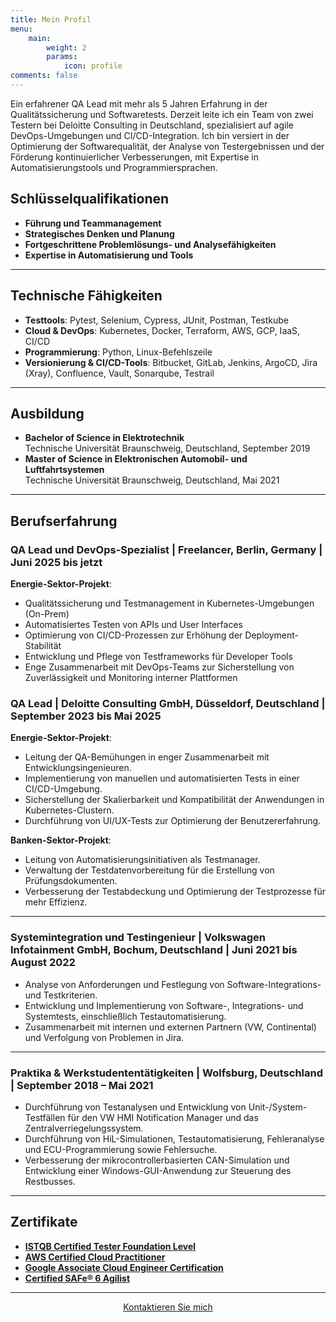 ```yaml
---
title: Mein Profil
menu:
    main:
        weight: 2
        params:
            icon: profile
comments: false
---
```

Ein erfahrener QA Lead mit mehr als 5 Jahren Erfahrung in der Qualitätssicherung
und Softwaretests. Derzeit leite ich ein Team von zwei Testern bei Deloitte
Consulting in Deutschland, spezialisiert auf agile DevOps-Umgebungen und
CI/CD-Integration. Ich bin versiert in der Optimierung der Softwarequalität, der
Analyse von Testergebnissen und der Förderung kontinuierlicher Verbesserungen,
mit Expertise in Automatisierungstools und Programmiersprachen.

## Schlüsselqualifikationen

- **Führung und Teammanagement**
- **Strategisches Denken und Planung**
- **Fortgeschrittene Problemlösungs- und Analysefähigkeiten**
- **Expertise in Automatisierung und Tools**

---

## Technische Fähigkeiten

- **Testtools**: Pytest, Selenium, Cypress, JUnit, Postman, Testkube
- **Cloud & DevOps**: Kubernetes, Docker, Terraform, AWS, GCP, IaaS, CI/CD
- **Programmierung**: Python, Linux-Befehlszeile
- **Versionierung & CI/CD-Tools**: Bitbucket, GitLab, Jenkins, ArgoCD, Jira
  (Xray), Confluence, Vault, Sonarqube, Testrail

---

## Ausbildung

- **Bachelor of Science in Elektrotechnik**  
  Technische Universität Braunschweig, Deutschland, September 2019
- **Master of Science in Elektronischen Automobil- und Luftfahrtsystemen**  
  Technische Universität Braunschweig, Deutschland, Mai 2021

---

## Berufserfahrung

### QA Lead und DevOps-Spezialist | Freelancer, Berlin, Germany | Juni 2025 bis jetzt

**Energie-Sektor-Projekt**:

- Qualitätssicherung und Testmanagement in Kubernetes-Umgebungen (On-Prem)
- Automatisiertes Testen von APIs und User Interfaces
- Optimierung von CI/CD-Prozessen zur Erhöhung der Deployment-Stabilität
- Entwicklung und Pflege von Testframeworks für Developer Tools
- Enge Zusammenarbeit mit DevOps-Teams zur Sicherstellung von Zuverlässigkeit und Monitoring interner Plattformen

### QA Lead | Deloitte Consulting GmbH, Düsseldorf, Deutschland | September 2023 bis Mai 2025

**Energie-Sektor-Projekt**:

- Leitung der QA-Bemühungen in enger Zusammenarbeit mit Entwicklungsingenieuren.
- Implementierung von manuellen und automatisierten Tests in einer
  CI/CD-Umgebung.
- Sicherstellung der Skalierbarkeit und Kompatibilität der Anwendungen in
  Kubernetes-Clustern.
- Durchführung von UI/UX-Tests zur Optimierung der Benutzererfahrung.  

**Banken-Sektor-Projekt**:

- Leitung von Automatisierungsinitiativen als Testmanager.
- Verwaltung der Testdatenvorbereitung für die Erstellung von
  Prüfungsdokumenten.
- Verbesserung der Testabdeckung und Optimierung der Testprozesse für mehr
  Effizienz.

---

### Systemintegration und Testingenieur | Volkswagen Infotainment GmbH, Bochum, Deutschland | Juni 2021 bis August 2022

- Analyse von Anforderungen und Festlegung von Software-Integrations- und
  Testkriterien.
- Entwicklung und Implementierung von Software-, Integrations- und Systemtests,
  einschließlich Testautomatisierung.
- Zusammenarbeit mit internen und externen Partnern (VW, Continental) und
  Verfolgung von Problemen in Jira.

---

### Praktika & Werkstudententätigkeiten | Wolfsburg, Deutschland | September 2018 – Mai 2021

- Durchführung von Testanalysen und Entwicklung von Unit-/System-Testfällen für
  den VW HMI Notification Manager und das Zentralverriegelungssystem.
- Durchführung von HiL-Simulationen, Testautomatisierung, Fehleranalyse und
  ECU-Programmierung sowie Fehlersuche.
- Verbesserung der mikrocontrollerbasierten CAN-Simulation und Entwicklung einer
  Windows-GUI-Anwendung zur Steuerung des Restbusses.

---

## Zertifikate

- **[ISTQB Certified Tester Foundation
  Level](http://scr.istqb.org/?name=sahraoui&number=105833)**
- **[AWS Certified Cloud
  Practitioner](https://www.credly.com/badges/c39efa09-170b-4d19-bea9-e8a0e136c53e)**
- **[Google Associate Cloud Engineer
  Certification](https://www.credly.com/badges/d282e0bc-d4ab-4458-a707-3928e79e47bb)**
- **[Certified SAFe® 6
  Agilist](https://www.credly.com/badges/b8d14f21-a729-4828-a475-59c15aca6730)**

---
<div class="contact-me" style="text-align: center;">
    <a href="/de/contact" class="btn btn-primary">Kontaktieren Sie mich</a>
</div>
